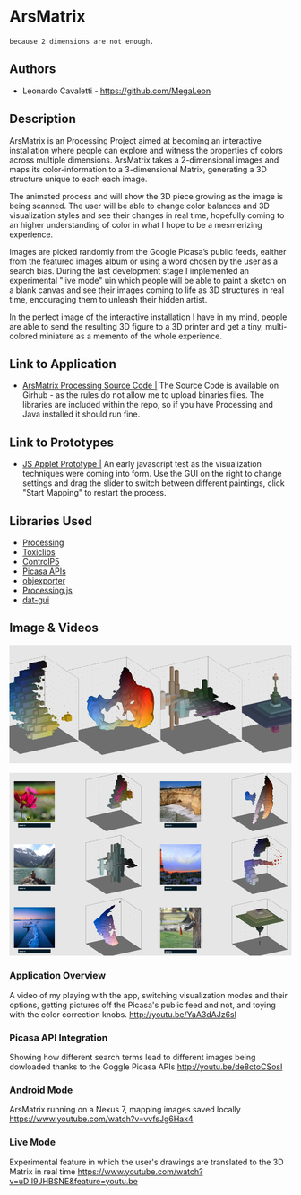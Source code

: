 # ArsMatrix

```
because 2 dimensions are not enough.
```

## Authors
- Leonardo Cavaletti - https://github.com/MegaLeon

## Description
ArsMatrix is an Processing Project aimed at becoming an interactive installation where people can explore and witness the properties of colors across multiple dimensions. ArsMatrix takes a 2-dimensional images and maps its color-information to a 3-dimensional Matrix, generating a 3D structure unique to each each image.

The animated process and will show the 3D piece growing as the image is being scanned. The user will be able to change color balances and 3D visualization styles and see their changes in real time, hopefully coming to an higher understanding of color in what I hope to be a mesmerizing experience.

Images are picked randomly from the Google Picasa’s public feeds, eaither from the featured images album or using a word chosen by the user as a search bias. During the last development stage I implemented an experimental "live mode" uin which people will be able to paint a sketch on a blank canvas and see their images coming to life as 3D structures in real time, encouraging them to unleash their hidden artist.

In the perfect image of the interactive installation I have in my mind, people are able to send the resulting 3D figure to a 3D printer and get a tiny, multi-colored miniature as a memento of the whole experience.

## Link to Application
- [ArsMatrix Processing Source Code |](https://github.com/MegaLeon/devart-template/tree/master/project_code "ArsMatrix Processing Source Code")
The Source Code is available on Girhub - as the rules do not allow me to upload binaries files. The libraries are included within the repo, so if you have Processing and Java installed it should run fine.

## Link to Prototypes
- [JS Applet Prototype |](http://arsmatrix.neocities.org/jstest.html "Prototype 01 | JS Applet")
An early javascript test as the visualization techniques were coming into form. Use the GUI on the right to change settings and drag the slider to switch between different paintings, click "Start Mapping" to restart the process.

## Libraries Used
- [Processing](http://processing.org/ "Processing")
- [Toxiclibs](http://toxiclibs.org/ "Toxiclibs")
- [ControlP5](http://www.sojamo.de/libraries/controlP5/ "ControlP5")
- [Picasa APIs](https://developers.google.com/picasa-web/ "Picasa APIs")
- [objexporter](http://n-e-r-v-o-u-s.com/tools/obj/ "NervousSystem's objexporter")
- [Processing.js](http://processingjs.org/ "Processing.js")
- [dat-gui](https://code.google.com/p/dat-gui/ "dat-gui")

## Image & Videos
![visualizations](/project_images/06vis.png?raw=true "visualizations")

![featured](/project_images/07featured.png "featured")

### Application Overview
A video of my playing with the app, switching visualization modes and their options, getting pictures off the Picasa's public feed and not, and toying with the color correction knobs.
http://youtu.be/YaA3dAJz6sI

### Picasa API Integration
Showing how different search terms lead to different images being dowloaded thanks to the Goggle Picasa APIs
http://youtu.be/de8ctoCSosI

### Android Mode
ArsMatrix running on a Nexus 7, mapping images saved locally
https://www.youtube.com/watch?v=vvfsJg6Hax4

### Live Mode
Experimental feature in which the user's drawings are translated to the 3D Matrix in real time
https://www.youtube.com/watch?v=uDII9JHBSNE&feature=youtu.be
